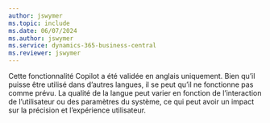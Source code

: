 ```yaml
---
author: jswymer
ms.topic: include
ms.date: 06/07/2024
ms.author: jswymer
ms.service: dynamics-365-business-central
ms.reviewer: jswymer
---
```

Cette fonctionnalité Copilot a été validée en anglais uniquement. Bien qu’il puisse être utilisé dans d’autres langues, il se peut qu’il ne fonctionne pas comme prévu. La qualité de la langue peut varier en fonction de l’interaction de l’utilisateur ou des paramètres du système, ce qui peut avoir un impact sur la précision et l’expérience utilisateur.